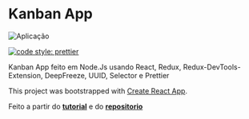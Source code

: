 # Kanban App

![Aplicação](screenshots/filename.png "Arquivo App.js")

[![code style: prettier](https://img.shields.io/badge/code_style-prettier-ff69b4.svg?style=flat-square)](https://github.com/prettier/prettier)

Kanban App feito em Node.Js usando React, Redux, Redux-DevTools-Extension, DeepFreeze, UUID, Selector e Prettier

This project was bootstrapped with [Create React App](https://github.com/facebook/create-react-app).

Feito a partir do __[tutorial](https://www.youtube.com/playlist?list=PLj2oFNVaxfJ9ZFdc94wuQRWRezICLObvs)__
e do __[repositorio](https://github.com/joshribakoff/kanban-redux-flat-tutorial/tree/master/src)__
